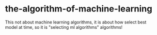 # the-algorithm-of-machine-learning
This not about machine learning algorithms, it is about how select best model at time, so it is "selecting ml algorithms" algorithms!
